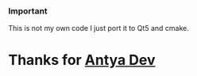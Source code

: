 ### Important
This is not my own code I just port it to Qt5 and cmake.

# Thanks for [Antya Dev](https://bitbucket.org/AntyaDev/qtquickmvvmexample)

